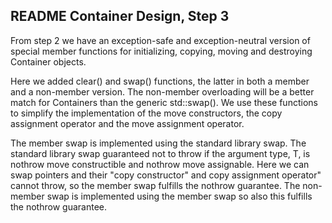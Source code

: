 README Container Design, Step 3
-------------------------------
From step 2 we have an exception-safe and exception-neutral version of special
member functions for initializing, copying, moving and destroying Container objects.

Here we added clear() and swap() functions, the latter in both a member and a non-member version. The non-member overloading will be a better match for Containers than the generic std::swap(). We use these functions to simplify the implementation of the move constructors, the copy assignment operator and the move assignment operator.

The member swap is implemented using the standard library swap.
The standard library swap guaranteed not to throw if the argument type, T, is nothrow move constructible and nothrow move assignable. Here we can swap pointers and their "copy constructor" and copy assignment operator" cannot throw, so the member swap fulfills the nothrow guarantee. The non-member swap is implemented using the member swap so also this fulfills the nothrow guarantee.
